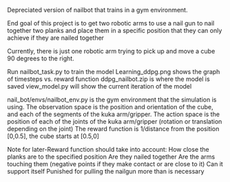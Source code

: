 Depreciated version of nailbot that trains in a gym environment.

End goal of this project is to get two robotic arms to use a nail gun to nail together two planks and place them in a specific position that they can only achieve if they are nailed together

Currently, there is just one robotic arm trying to pick up and move a cube 90 degrees to the right.

Run nailbot\_task.py to train the model Learning\_ddpg.png shows the graph of timesteps vs. reward function ddpg\_nailbot.zip is where the model is saved view\_model.py will show the current iteration of the model

nail\_bot/envs/nailbot\_env.py is the gym environment that the simulation is using. The observation space is the position and orientation of the cube, and each of the segments of the kuka arm/gripper. The action space is the position of each of the joints of the kuka arm/gripper (rotation or translation depending on the joint) The reward function is 1/distance from the position [0,0.5], the cube starts at [0.5,0]

Note for later-Reward function should take into account: How close the planks are to the specified position Are they nailed together Are the arms touching them (negative points if they make contact or are close to it) Can it support itself Punished for pulling the nailgun more than is necessary

